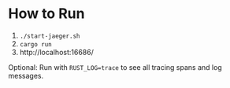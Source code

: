 # How to Run
1. `./start-jaeger.sh`
2. `cargo run`
3. http://localhost:16686/

Optional: Run with `RUST_LOG=trace` to see all tracing spans and log messages.
